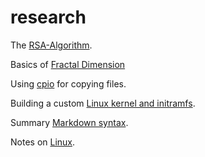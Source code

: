 # research
The [RSA-Algorithm](./RSA.md).

Basics of [Fractal Dimension](./FRACTDIM.md)

Using [cpio](./CPIO.md) for copying files.

Building a custom [Linux kernel and initramfs](./initramfs.md).

Summary [Markdown syntax](./markdown-example.md).

Notes on [Linux](./linux-notes.md).
